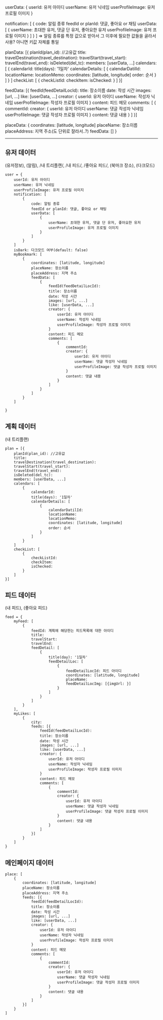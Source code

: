 userData: {
	userId: 유저 아이디
	userName: 유저 닉네임
	userProfileImage: 유저 프로필 이미지
}

notification: [
		{
			code: 알림 종류
			feedId or planId: 댓글, 좋아요 or 채팅
			userData: [
				{
					userName: 초대한 유저, 댓글 단 유저, 좋아요한 유저
					userProfileImage: 유저 프로필 이미지
				}
			]
		}
	]
=> 알림 종류를 특정 값으로 받아서 그 이후에 필요한 값들을 골라서 사용? 아니면 키값 자체를 통일


planData: [{
	planId(plan_id): //고유값
	title: 
	travelDestination(travel_destination):
	travelStart(travel_start):
	travelEnd(travel_end):
	isDeleted(del_tc):
	members: [userData, ...]
	calendars: [
		{
			calendarId:
			title(days): '1일차'
			calendarDetails: [
				{
					calendarDatilId:
					locationName:
					locationMemo:
					coordinates: [latitude, longitude]
					order: 순서
				}
			]
		}
	]
	checkList: [
		{
			checkListId: 
			checkItem:
			isChecked:
		}
	]
}]


feedData: [{
	feedId(feedDetailLocId):
	title: 장소이름
	date: 작성 시간
	images: [url, ...]
	like: [userData, ...]
	creator: {
		userId: 유저 아이디
		userName: 작성자 닉네임
		userProfileImage: 작성자 프로필 이미지
	}
	content: 피드 메모
	comments: [
		{
			commentId: 
			creator: {
				userId: 유저 아이디
				userName: 댓글 작성자 닉네임
				userProfileImage: 댓글 작성자 프로필 이미지
			}
			content: 댓글 내용
		}
	]
}]


placeData: {
	coordinates: [latitude, longitude]
	placeName: 장소이름
	placeAddress: 지역 주소(도 단위로 잘라서..?)
	feedData: []
}

---

## 유저 데이터
(유저정보), (알림), /내 트리플랜/, /내 피드/, /좋아요 피드/, (북마크 장소), (다크모드)
```
user = {
	userId: 유저 아이디
	userName: 유저 닉네임
	userProfileImage: 유저 프로필 이미지
	notification: [
		{
			code: 알림 종류
			feedId or planId: 댓글, 좋아요 or 채팅
			userData: [
				{
					userName: 초대한 유저, 댓글 단 유저, 좋아요한 유저
					userProfileImage: 유저 프로필 이미지
				}
			]
		}
	]
	isDark: 다크모드 여부(default: false)
	myBookmark: [
		{
			coordinates: [latitude, longitude]
			placeName: 장소이름
			placeAddress: 지역 주소
			feedData: [
				{
					feedId(feedDetailLocId):
					title: 장소이름
					date: 작성 시간
					images: [url, ...]
					like: [userData, ...]
					creator: {
						userId: 유저 아이디
						userName: 작성자 닉네임
						userProfileImage: 작성자 프로필 이미지
					}
					content: 피드 메모
					comments: [
						{
							commentId: 
							creator: {
								userId: 유저 아이디
								userName: 댓글 작성자 닉네임
								userProfileImage: 댓글 작성자 프로필 이미지
							}
							content: 댓글 내용
						}
					]
				}
			]
		}
	]
	
}
```

## 계획 데이터
(내 트리플랜)
```
plan = [{
	planId(plan_id): //고유값
	title: 
	travelDestination(travel_destination):
	travelStart(travel_start):
	travelEnd(travel_end):
	isDeleted(del_tc):
	members: [userData, ...]
	calendars: [
		{
			calendarId:
			title(days): '1일차'
			calendarDetails: [
				{
					calendarDatilId:
					locationName:
					locationMemo:
					coordinates: [latitude, longitude]
					order: 순서
				}
			]
		}
	]
	checkList: [
		{
			checkListId: 
			checkItem:
			isChecked:
		}
	]
}]
```

## 피드 데이터
(내 피드), (좋아요 피드)
```
feed = {
	myFeed: [
		{
			feedId: 계획에 해당한는 피드목록에 대한 아이디
			title: 
			travelStart: 
			travelEnd:
			feedDetail: [
				{
					title(day): '1일차' 
					feedDetailLoc: [
						{
							feedDetailLocId: 피드 아이디
							coordinates: [latitude, longitude]
							placeName: 
							feedDetailLocImg: [{imgUrl: }]
						}
					]
				}
			]
		}
	],
	myLikes: [
		{
			city: 
			feeds: [{
				feedId(feedDetailLocId):
				title: 장소이름
				date: 작성 시간
				images: [url, ...]
				like: [userData, ...]
				creator: {
					userId: 유저 아이디
					userName: 작성자 닉네임
					userProfileImage: 작성자 프로필 이미지
				}
				content: 피드 메모
				comments: [
					{
						commentId: 
						creator: {
							userId: 유저 아이디
							userName: 댓글 작성자 닉네임
							userProfileImage: 댓글 작성자 프로필 이미지
						}
						content: 댓글 내용
					}
				]
			}]
		}
	]
}
```

## 메인페이지 데이터
```
place: [
	{
		coordinates: [latitude, longitude]
		placeName: 장소이름
		placeAddress: 지역 주소
		feeds: [{
			feedId(feedDetailLocId):
			title: 장소이름
			date: 작성 시간
			images: [url, ...]
			like: [userData, ...]
			creator: {
				userId: 유저 아이디
				userName: 작성자 닉네임
				userProfileImage: 작성자 프로필 이미지
			}
			content: 피드 메모
			comments: [
				{
					commentId: 
					creator: {
						userId: 유저 아이디
						userName: 댓글 작성자 닉네임
						userProfileImage: 댓글 작성자 프로필 이미지
					}
					content: 댓글 내용
				}
			]
		}]
	}
]
```